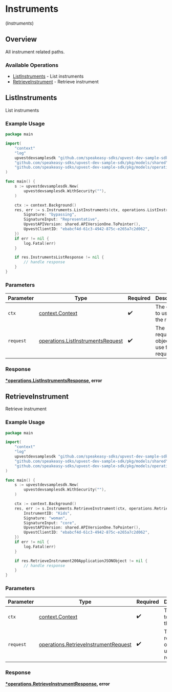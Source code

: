 # Instruments
(*Instruments*)

## Overview

All instrument related paths.

### Available Operations

* [ListInstruments](#listinstruments) - List instruments
* [RetrieveInstrument](#retrieveinstrument) - Retrieve instrument

## ListInstruments

List instruments

### Example Usage

```go
package main

import(
	"context"
	"log"
	upvestdevsamplesdk "github.com/speakeasy-sdks/upvest-dev-sample-sdk"
	"github.com/speakeasy-sdks/upvest-dev-sample-sdk/pkg/models/shared"
	"github.com/speakeasy-sdks/upvest-dev-sample-sdk/pkg/models/operations"
)

func main() {
    s := upvestdevsamplesdk.New(
        upvestdevsamplesdk.WithSecurity(""),
    )

    ctx := context.Background()
    res, err := s.Instruments.ListInstruments(ctx, operations.ListInstrumentsRequest{
        Signature: "bypassing",
        SignatureInput: "Representative",
        UpvestAPIVersion: shared.APIVersionOne.ToPointer(),
        UpvestClientID: "ebabcf4d-61c3-4942-875c-e265a7c2d062",
    })
    if err != nil {
        log.Fatal(err)
    }

    if res.InstrumentsListResponse != nil {
        // handle response
    }
}
```

### Parameters

| Parameter                                                                              | Type                                                                                   | Required                                                                               | Description                                                                            |
| -------------------------------------------------------------------------------------- | -------------------------------------------------------------------------------------- | -------------------------------------------------------------------------------------- | -------------------------------------------------------------------------------------- |
| `ctx`                                                                                  | [context.Context](https://pkg.go.dev/context#Context)                                  | :heavy_check_mark:                                                                     | The context to use for the request.                                                    |
| `request`                                                                              | [operations.ListInstrumentsRequest](../../models/operations/listinstrumentsrequest.md) | :heavy_check_mark:                                                                     | The request object to use for the request.                                             |


### Response

**[*operations.ListInstrumentsResponse](../../models/operations/listinstrumentsresponse.md), error**


## RetrieveInstrument

Retrieve instrument

### Example Usage

```go
package main

import(
	"context"
	"log"
	upvestdevsamplesdk "github.com/speakeasy-sdks/upvest-dev-sample-sdk"
	"github.com/speakeasy-sdks/upvest-dev-sample-sdk/pkg/models/shared"
	"github.com/speakeasy-sdks/upvest-dev-sample-sdk/pkg/models/operations"
)

func main() {
    s := upvestdevsamplesdk.New(
        upvestdevsamplesdk.WithSecurity(""),
    )

    ctx := context.Background()
    res, err := s.Instruments.RetrieveInstrument(ctx, operations.RetrieveInstrumentRequest{
        InstrumentID: "Kids",
        Signature: "woman",
        SignatureInput: "core",
        UpvestAPIVersion: shared.APIVersionOne.ToPointer(),
        UpvestClientID: "ebabcf4d-61c3-4942-875c-e265a7c2d062",
    })
    if err != nil {
        log.Fatal(err)
    }

    if res.RetrieveInstrument200ApplicationJSONObject != nil {
        // handle response
    }
}
```

### Parameters

| Parameter                                                                                    | Type                                                                                         | Required                                                                                     | Description                                                                                  |
| -------------------------------------------------------------------------------------------- | -------------------------------------------------------------------------------------------- | -------------------------------------------------------------------------------------------- | -------------------------------------------------------------------------------------------- |
| `ctx`                                                                                        | [context.Context](https://pkg.go.dev/context#Context)                                        | :heavy_check_mark:                                                                           | The context to use for the request.                                                          |
| `request`                                                                                    | [operations.RetrieveInstrumentRequest](../../models/operations/retrieveinstrumentrequest.md) | :heavy_check_mark:                                                                           | The request object to use for the request.                                                   |


### Response

**[*operations.RetrieveInstrumentResponse](../../models/operations/retrieveinstrumentresponse.md), error**


